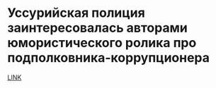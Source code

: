 # Уссурийская полиция заинтересовалась авторами юмористического ролика про подполковника-коррупционера



[LINK](https://varlamov.ru/3925406.html)